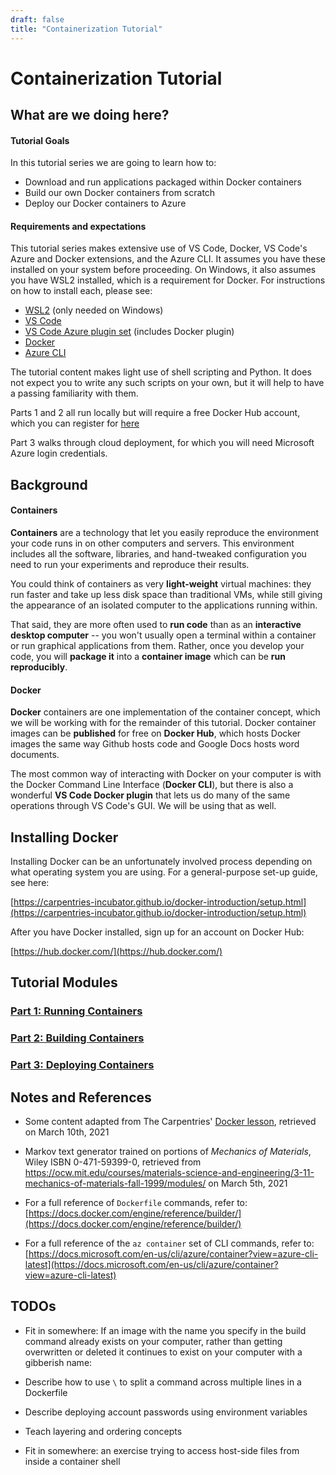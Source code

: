 ```yaml
---
draft: false
title: "Containerization Tutorial"
---
```


# Containerization Tutorial

## What are we doing here?

#### Tutorial Goals

In this tutorial series we are going to learn how to:

- Download and run applications packaged within Docker containers
- Build our own Docker containers from scratch
- Deploy our Docker containers to Azure

#### Requirements and expectations

This tutorial series makes extensive use of VS Code, Docker, VS Code's Azure and Docker extensions, and the Azure CLI. It assumes you have these installed on your system before proceeding. On Windows, it also assumes you have WSL2 installed, which is a requirement for Docker. For instructions on how to install each, please see:

- [WSL2](https://learn.microsoft.com/en-us/windows/wsl/install) (only needed on Windows)
- [VS Code](https://code.visualstudio.com/Download)
- [VS Code Azure plugin set](https://marketplace.visualstudio.com/items?itemName=ms-vscode.vscode-node-azure-pack) (includes Docker plugin)
- [Docker](https://docs.docker.com/desktop/)
- [Azure CLI](https://docs.microsoft.com/en-us/cli/azure/install-azure-cli)

The tutorial content makes light use of shell scripting and Python. It does not expect you to write any such scripts on your own, but it will help to have a passing familiarity with them.

Parts 1 and 2 all run locally but will require a free Docker Hub account, which you can register for [here](https://hub.docker.com/signup)


Part 3 walks through cloud deployment, for which you will need Microsoft Azure login credentials.


## Background

#### Containers

**Containers** are a technology that let you easily reproduce the environment your code runs in on other computers and servers. This environment includes all the software, libraries, and hand-tweaked configuration you need to run your experiments and reproduce their results.

You could think of containers as very **light-weight** virtual machines: they run faster and take up less disk space than traditional VMs, while still giving the appearance of an isolated computer to the applications running within.

That said, they are more often used to **run code** than as an **interactive desktop computer** -- you won't usually open a terminal within a container or run graphical applications from them. Rather, once you develop your code, you will **package it** into a **container image** which can be **run reproducibly**.

#### Docker

**Docker** containers are one implementation of the container concept, which we will be working with for the remainder of this tutorial. Docker container images can be **published** for free on **Docker Hub**, which hosts Docker images the same way Github hosts code and Google Docs hosts word documents.

The most common way of interacting with Docker on your computer is with the Docker Command Line Interface (**Docker CLI**), but there is also a wonderful **VS Code Docker plugin** that lets us do many of the same operations through VS Code's GUI. We will be using that as well.

## Installing Docker

Installing Docker can be an unfortunately involved process depending on what operating system you are using. For a general-purpose set-up guide, see here:

[https://carpentries-incubator.github.io/docker-introduction/setup.html](https://carpentries-incubator.github.io/docker-introduction/setup.html)

After you have Docker installed, sign up for an account on Docker Hub:

[https://hub.docker.com/](https://hub.docker.com/)

## Tutorial Modules

### [Part 1: Running Containers](01-running-containers)

### [Part 2: Building Containers](02-building-containers)

### [Part 3: Deploying Containers](03-deploying-containers)

## Notes and References

- Some content adapted from The Carpentries' [Docker lesson](https://carpentries-incubator.github.io/docker-introduction/), retrieved on March 10th, 2021

- Markov text generator trained on portions of *Mechanics of Materials*, Wiley ISBN 0-471-59399-0, retrieved from https://ocw.mit.edu/courses/materials-science-and-engineering/3-11-mechanics-of-materials-fall-1999/modules/ on March 5th, 2021

- For a full reference of `Dockerfile` commands, refer to:
  [https://docs.docker.com/engine/reference/builder/](https://docs.docker.com/engine/reference/builder/)

- For a full reference of the `az container` set of CLI commands, refer to:
  [https://docs.microsoft.com/en-us/cli/azure/container?view=azure-cli-latest](https://docs.microsoft.com/en-us/cli/azure/container?view=azure-cli-latest)

## TODOs

- Fit in somewhere: If an image with the name you specify in the build command already exists on your computer, rather than getting overwritten or deleted it continues to exist on your computer with a gibberish name:

- Describe how to use `\` to split a command across multiple lines in a Dockerfile

- Describe deploying account passwords using environment variables

- Teach layering and ordering concepts

- Fit in somewhere: an exercise trying to access host-side files from inside a container shell
